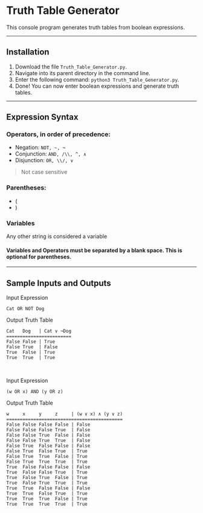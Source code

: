 # Truth Table Generator

This console program generates truth tables from boolean expressions.

-----

## Installation

1. Download the file `Truth_Table_Generator.py`.
2. Navigate into its parent directory in the command line. 
3. Enter the following command: `python3 Truth_Table_Generator.py`.
4. Done! You can now enter boolean expressions and generate truth tables.

-----

## Expression Syntax 

### Operators, in order of precedence:
* Negation: `NOT, ~, ¬`
* Conjunction: `AND, /\\, ^, ∧`
* Disjunction: `OR, \\/, ∨`
> Not case sensitive

### Parentheses:
* (
* )

### Variables
Any other string is considered a variable

#### Variables and Operators must be separated by a blank space. This is optional for parentheses.

-----

## Sample Inputs and Outputs

Input Expression

```
Cat OR NOT Dog
```

Output Truth Table

```
Cat   Dog   | Cat ∨ ¬Dog 
========================
False False | True
False True  | False
True  False | True
True  True  | True
```

<br>

Input Expression
```
(w OR x) AND (y OR z)
```

Output Truth Table
```
w     x     y     z     | (w ∨ x) ∧ (y ∨ z) 
===========================================
False False False False | False
False False False True  | False
False False True  False | False
False False True  True  | False
False True  False False | False
False True  False True  | True
False True  True  False | True
False True  True  True  | True
True  False False False | False
True  False False True  | True
True  False True  False | True
True  False True  True  | True
True  True  False False | False
True  True  False True  | True
True  True  True  False | True
True  True  True  True  | True
```

